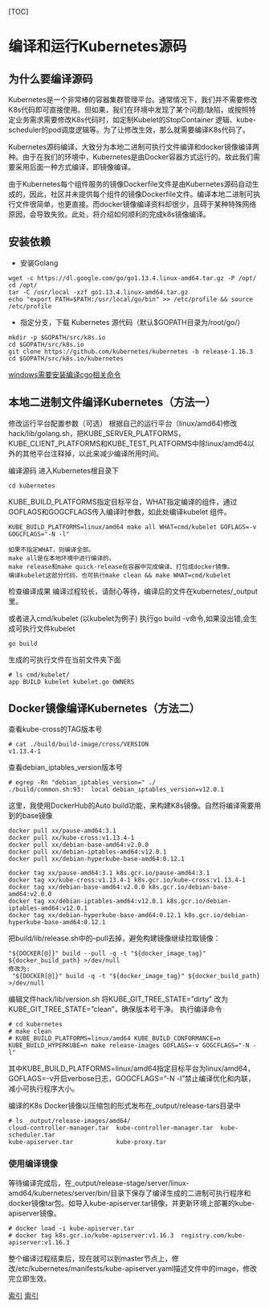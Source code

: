 
[TOC]
# 编译和运行Kubernetes源码
## 为什么要编译源码 
Kubernetes是一个非常棒的容器集群管理平台。通常情况下，我们并不需要修改K8s代码即可直接使用。但如果，我们在环境中发现了某个问题/缺陷，或按照特定业务需求需要修改K8s代码时，如定制Kubelet的StopContainer 逻辑、kube-scheduler的pod调度逻辑等。为了让修改生效，那么就需要编译K8s代码了。

Kubernetes源码编译，大致分为本地二进制可执行文件编译和docker镜像编译两种。由于在我们的环境中，Kubernetes是由Docker容器方式运行的。故此我们需要采用后面一种方式编译，即镜像编译。

由于Kubernetes每个组件服务的镜像Dockerfile文件是由Kubernetes源码自动生成的，因此，社区并未提供每个组件的镜像Dockerfile文件。编译本地二进制可执行文件很简单，也更直接。而docker镜像编译资料却很少，且碍于某种特殊网络原因，会导致失败。此处，将介绍如何顺利的完成k8s镜像编译。
## 安装依赖 
- 安装Golang
```
wget -c https://dl.google.com/go/go1.13.4.linux-amd64.tar.gz -P /opt/
cd /opt/
tar -C /usr/local -xzf go1.13.4.linux-amd64.tar.gz 
echo "export PATH=$PATH:/usr/local/go/bin" >> /etc/profile && source /etc/profile
```
- 指定分支，下载 Kubernetes 源代码（默认$GOPATH目录为/root/go/）
```
mkdir -p $GOPATH/src/k8s.io
cd $GOPATH/src/k8s.io
git clone https://github.com/kubernetes/kubernetes -b release-1.16.3
cd $GOPATH/src/k8s.io/kubernetes
```
[windows需要安装编译cgo相关命令](../tools/MinGW-64.md)
## 本地二进制文件编译Kubernetes（方法一） 
修改运行平台配置参数（可选）
根据自己的运行平台（linux/amd64)修改hack/lib/golang.sh，把KUBE_SERVER_PLATFORMS，KUBE_CLIENT_PLATFORMS和KUBE_TEST_PLATFORMS中除linux/amd64以外的其他平台注释掉，以此来减少编译所用时间。

编译源码
进入Kubernetes根目录下
```
cd kubernetes
```
KUBE_BUILD_PLATFORMS指定目标平台，WHAT指定编译的组件，通过GOFLAGS和GOGCFLAGS传入编译时参数，如此处编译kubelet 组件。
```
KUBE_BUILD_PLATFORMS=linux/amd64 make all WHAT=cmd/kubelet GOFLAGS=-v GOGCFLAGS="-N -l"
```
    如果不指定WHAT，则编译全部。
    make all是在本地环境中进行编译的。
    make release和make quick-release在容器中完成编译、打包成docker镜像。
    编译kubelet这部分代码，也可执行make clean && make WHAT=cmd/kubelet
检查编译成果
编译过程较长，请耐心等待，编译后的文件在kubernetes/_output里。

或者进入cmd/kubelet (以kubelet为例子)
执行go build -v命令,如果没出错,会生成可执行文件kubelet
```
go build
```
生成的可执行文件在当前文件夹下面

```
# ls cmd/kubelet/
app BUILD kubelet kubelet.go OWNERS
```

## Docker镜像编译Kubernetes（方法二）
查看kube-cross的TAG版本号
```
# cat ./build/build-image/cross/VERSION
v1.13.4-1
```
查看debian_iptables_version版本号
```
# egrep -Rn "debian_iptables_version=" ./
./build/common.sh:93:  local debian_iptables_version=v12.0.1
```

这里，我使用DockerHub的Auto build功能，来构建K8s镜像。自然将编译需要用到的base镜像
```
docker pull xx/pause-amd64:3.1
docker pull xx/kube-cross:v1.13.4-1
docker pull xx/debian-base-amd64:v2.0.0
docker pull xx/debian-iptables-amd64:v12.0.1
docker pull xx/debian-hyperkube-base-amd64:0.12.1

docker tag xx/pause-amd64:3.1 k8s.gcr.io/pause-amd64:3.1
docker tag xx/kube-cross:v1.13.4-1 k8s.gcr.io/kube-cross:v1.13.4-1
docker tag xx/debian-base-amd64:v2.0.0 k8s.gcr.io/debian-base-amd64:v2.0.0
docker tag xx/debian-iptables-amd64:v12.0.1 k8s.gcr.io/debian-iptables-amd64:v12.0.1
docker tag xx/debian-hyperkube-base-amd64:0.12.1 k8s.gcr.io/debian-hyperkube-base-amd64:0.12.1
```

把build/lib/release.sh中的–pull去掉，避免构建镜像继续拉取镜像：
```
"${DOCKER[@]}" build --pull -q -t "${docker_image_tag}" ${docker_build_path} >/dev/null
修改为:
 "${DOCKER[@]}" build -q -t "${docker_image_tag}" ${docker_build_path} >/dev/null
```

编辑文件hack/lib/version.sh
将KUBE_GIT_TREE_STATE=”dirty” 改为 KUBE_GIT_TREE_STATE=”clean”，确保版本号干净。
执行编译命令
```
# cd kubernetes
# make clean
# KUBE_BUILD_PLATFORMS=linux/amd64 KUBE_BUILD_CONFORMANCE=n KUBE_BUILD_HYPERKUBE=n make release-images GOFLAGS=-v GOGCFLAGS="-N -l"
```
其中KUBE_BUILD_PLATFORMS=linux/amd64指定目标平台为linux/amd64，GOFLAGS=-v开启verbose日志，GOGCFLAGS=”-N -l”禁止编译优化和内联，减小可执行程序大小。

编译的K8s Docker镜像以压缩包的形式发布在_output/release-tars目录中

```
# ls _output/release-images/amd64/
cloud-controller-manager.tar  kube-controller-manager.tar  kube-scheduler.tar
kube-apiserver.tar            kube-proxy.tar
```

### 使用编译镜像
等待编译完成后，在_output/release-stage/server/linux-amd64/kubernetes/server/bin/目录下保存了编译生成的二进制可执行程序和docker镜像tar包。如导入kube-apiserver.tar镜像，并更新环境上部署的kube-apiserver镜像。
```
# docker load -i kube-apiserver.tar
# docker tag k8s.gcr.io/kube-apiserver:v1.16.3  registry.com/kube-apiserver:v1.16.3
```
整个编译过程结束后，现在就可以到master节点上，修改/etc/kubernetes/manifests/kube-apiserver.yaml描述文件中的image，修改完立即生效。

[索引](https://www.kubernetes.org.cn/5033.html)
[索引](https://github.com/kubernetes/kubernetes/tree/master/build/)